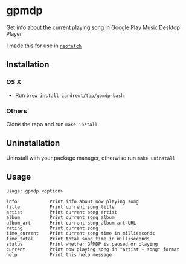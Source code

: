 # gpmdp

Get info about the current playing song in Google Play Music Desktop Player

I made this for use in [`neofetch`](https://github.com/dylanaraps/neofetch)

## Installation

### OS X

- Run `brew install iandrewt/tap/gpmdp-bash`

### Others

Clone the repo and run `make install`

## Uninstallation

Uninstall with your package manager, otherwise run `make uninstall`

## Usage

    usage: gpmdp <option>

    info            Print info about now playing song
    title           Print current song title
    artist          Print current song artist
    album           Print current song album
    album_art       Print current song album art URL
    rating          Print current song
    time_current    Print current song time in milliseconds
    time_total      Print total song time in milliseconds
    status          Print whether GPMDP is paused or playing
    current         Print now playing song in "artist - song" format
    help            Print this help message
 
